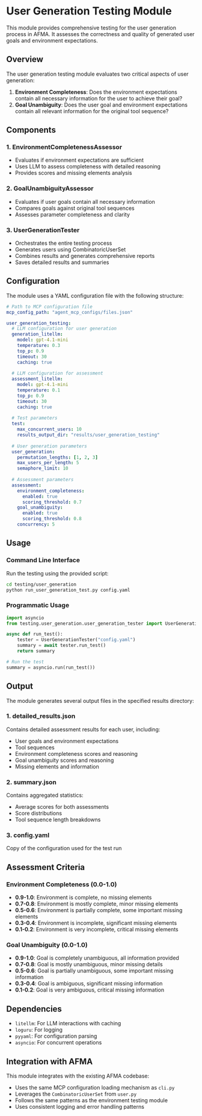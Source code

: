 # User Generation Testing Module

This module provides comprehensive testing for the user generation process in AFMA. It assesses the correctness and quality of generated user goals and environment expectations.

## Overview

The user generation testing module evaluates two critical aspects of user generation:

1. **Environment Completeness**: Does the environment expectations contain all necessary information for the user to achieve their goal?
2. **Goal Unambiguity**: Does the user goal and environment expectations contain all relevant information for the original tool sequence?

## Components

### 1. EnvironmentCompletenessAssessor
- Evaluates if environment expectations are sufficient
- Uses LLM to assess completeness with detailed reasoning
- Provides scores and missing elements analysis

### 2. GoalUnambiguityAssessor
- Evaluates if user goals contain all necessary information
- Compares goals against original tool sequences
- Assesses parameter completeness and clarity

### 3. UserGenerationTester
- Orchestrates the entire testing process
- Generates users using CombinatoricUserSet
- Combines results and generates comprehensive reports
- Saves detailed results and summaries

## Configuration

The module uses a YAML configuration file with the following structure:

```yaml
# Path to MCP configuration file
mcp_config_path: "agent_mcp_configs/files.json"

user_generation_testing:
  # LLM configuration for user generation
  generation_litellm:
    model: gpt-4.1-mini
    temperature: 0.3
    top_p: 0.9
    timeout: 30
    caching: true
  
  # LLM configuration for assessment
  assessment_litellm:
    model: gpt-4.1-mini
    temperature: 0.1
    top_p: 0.9
    timeout: 30
    caching: true
  
  # Test parameters
  test:
    max_concurrent_users: 10
    results_output_dir: "results/user_generation_testing"
    
  # User generation parameters
  user_generation:
    permutation_lengths: [1, 2, 3]
    max_users_per_length: 5
    semaphore_limit: 10
    
  # Assessment parameters
  assessment:
    environment_completeness:
      enabled: true
      scoring_threshold: 0.7
    goal_unambiguity:
      enabled: true
      scoring_threshold: 0.8
    concurrency: 5
```

## Usage

### Command Line Interface

Run the testing using the provided script:

```bash
cd testing/user_generation
python run_user_generation_test.py config.yaml
```

### Programmatic Usage

```python
import asyncio
from testing.user_generation.user_generation_tester import UserGenerationTester

async def run_test():
    tester = UserGenerationTester("config.yaml")
    summary = await tester.run_test()
    return summary

# Run the test
summary = asyncio.run(run_test())
```

## Output

The module generates several output files in the specified results directory:

### 1. detailed_results.json
Contains detailed assessment results for each user, including:
- User goals and environment expectations
- Tool sequences
- Environment completeness scores and reasoning
- Goal unambiguity scores and reasoning
- Missing elements and information

### 2. summary.json
Contains aggregated statistics:
- Average scores for both assessments
- Score distributions
- Tool sequence length breakdowns

### 3. config.yaml
Copy of the configuration used for the test run

## Assessment Criteria

### Environment Completeness (0.0-1.0)
- **0.9-1.0**: Environment is complete, no missing elements
- **0.7-0.8**: Environment is mostly complete, minor missing elements
- **0.5-0.6**: Environment is partially complete, some important missing elements
- **0.3-0.4**: Environment is incomplete, significant missing elements
- **0.1-0.2**: Environment is very incomplete, critical missing elements

### Goal Unambiguity (0.0-1.0)
- **0.9-1.0**: Goal is completely unambiguous, all information provided
- **0.7-0.8**: Goal is mostly unambiguous, minor missing details
- **0.5-0.6**: Goal is partially unambiguous, some important missing information
- **0.3-0.4**: Goal is ambiguous, significant missing information
- **0.1-0.2**: Goal is very ambiguous, critical missing information

## Dependencies

- `litellm`: For LLM interactions with caching
- `loguru`: For logging
- `pyyaml`: For configuration parsing
- `asyncio`: For concurrent operations

## Integration with AFMA

This module integrates with the existing AFMA codebase:
- Uses the same MCP configuration loading mechanism as `cli.py`
- Leverages the `CombinatoricUserSet` from `user.py`
- Follows the same patterns as the environment testing module
- Uses consistent logging and error handling patterns 